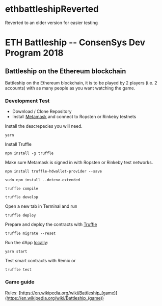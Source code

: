 # ethbattleshipReverted
Reverted to an older version for easier testing

# ETH Battleship -- ConsenSys Dev Program 2018
## Battleship on the Ethereum blockchain
  
Battleship on the Ethereum blockchain, it is to be played by 2 players (i.e. 2 accounts) with as many people as you want watching the game.

### Development Test
* Download / Clone Repository
* Install [Metamask](https://metamask.io/) and connect to Ropsten or Rinkeby testnets

Install the descrepecies you will need. 
```
yarn
```

Install Truffle
```
npm install -g truffle
```
Make sure Metamask is signed in with Ropsten or Rinkeby test networks.

```
npm install truffle-hdwallet-provider --save
```
```
sudo npm install --dotenv-extended
```
```
truffle compile
```
```
truffle develop
```
Open a new tab in Terminal and run
```
truffle deploy
```
Prepare and deploy the contracts with [Truffle](https://truffleframework.com/truffle)
```
truffle migrate --reset
```
Run the dApp [locally](http://localhost:3000/):
```
yarn start
```

Test smart contracts with Remix or
```
truffle test
```

### Game guide

Rules: [https://en.wikipedia.org/wiki/Battleship_(game)](https://en.wikipedia.org/wiki/Battleship_(game))
